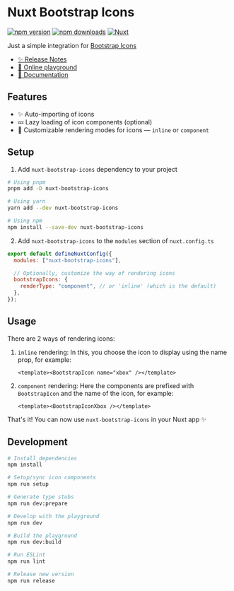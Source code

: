 # Nuxt Bootstrap Icons

[![npm version][npm-version-src]][npm-version-href]
[![npm downloads][npm-downloads-src]][npm-downloads-href]
[![Nuxt][nuxt-src]][nuxt-href]

Just a simple integration for [Bootstrap Icons](https://icons.getbootstrap.com)

- [✨ Release Notes](/CHANGELOG.md)
- [🏀 Online playground](https://stackblitz.com/github/your-org/nuxt-bootstrap-icons?file=playground%2Fapp.vue)
- [📖 Documentation](https://icons.getboostrap.com)

## Features

- ✨ Auto-importing of icons
- 💤 Lazy loading of icon components (optional)
- 🎨 Customizable rendering modes for icons &mdash; `inline` or `component`

## Setup

1. Add `nuxt-bootstrap-icons` dependency to your project

```bash
# Using pnpm
pnpm add -D nuxt-bootstrap-icons

# Using yarn
yarn add --dev nuxt-bootstrap-icons

# Using npm
npm install --save-dev nuxt-bootstrap-icons
```

2. Add `nuxt-bootstrap-icons` to the `modules` section of `nuxt.config.ts`

```js
export default defineNuxtConfig({
  modules: ["nuxt-bootstrap-icons"],

  // Optionally, customize the way of rendering icons
  bootstrapIcons: {
    renderType: "component", // or 'inline' (which is the default)
  },
});
```

## Usage

There are 2 ways of rendering icons:

1. `inline` rendering:
   In this, you choose the icon to display using the name prop, for example:
   ```vue
   <template><BootstrapIcon name="xbox" /></template>
   ```
2. `component` rendering:
   Here the components are prefixed with `BootstrapIcon` and the name of the icon, for example:
   ```vue
   <template><BootstrapIconXbox /></template>
   ```

That's it! You can now use `nuxt-bootstrap-icons` in your Nuxt app ✨

## Development

```bash
# Install dependencies
npm install

# Setup/sync icon components
npm run setup

# Generate type stubs
npm run dev:prepare

# Develop with the playground
npm run dev

# Build the playground
npm run dev:build

# Run ESLint
npm run lint

# Release new version
npm run release
```

<!-- Badges -->

[npm-version-src]: https://img.shields.io/npm/v/nuxt-bootstrap-icons/latest.svg?style=flat&colorA=18181B&colorB=28CF8D
[npm-version-href]: https://npmjs.com/package/nuxt-bootstrap-icons
[npm-downloads-src]: https://img.shields.io/npm/dm/nuxt-bootstrap-icons.svg?style=flat&colorA=18181B&colorB=28CF8D
[npm-downloads-href]: https://npmjs.com/package/nuxt-bootstrap-icons
[nuxt-src]: https://img.shields.io/badge/Nuxt-18181B?logo=nuxt.js
[nuxt-href]: https://nuxt.com
